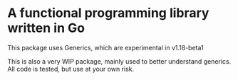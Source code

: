 # A functional programming library written in Go
This package uses Generics, which are experimental in v1.18-beta1

This is also a very WIP package, mainly used to better understand generics. All code is tested, but use at your own risk.